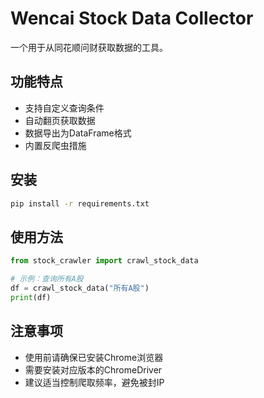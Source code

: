 # Wencai Stock Data Collector

一个用于从同花顺问财获取数据的工具。

## 功能特点

- 支持自定义查询条件
- 自动翻页获取数据
- 数据导出为DataFrame格式
- 内置反爬虫措施

## 安装

```bash
pip install -r requirements.txt
```

## 使用方法

```python
from stock_crawler import crawl_stock_data

# 示例：查询所有A股
df = crawl_stock_data("所有A股")
print(df)
```

## 注意事项

- 使用前请确保已安装Chrome浏览器
- 需要安装对应版本的ChromeDriver
- 建议适当控制爬取频率，避免被封IP 
